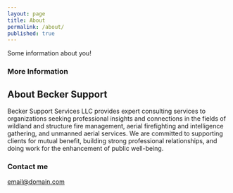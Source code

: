 ```yaml
---
layout: page
title: About
permalink: /about/
published: true
---
```


Some information about you!

### More Information

## About Becker Support
Becker Support Services LLC provides expert consulting services to organizations seeking professional insights and connections in the fields of wildland and structure fire management, aerial firefighting and intelligence gathering, and unmanned aerial services. 
We are committed to supporting clients for mutual benefit, building strong professional relationships, and doing work for the enhancement of public well-being.

### Contact me

[email@domain.com](mailto:email@domain.com)
